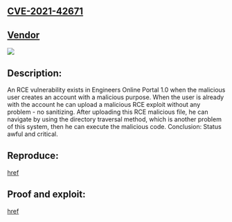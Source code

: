 ## [CVE-2021-42671](https://cve.mitre.org/cgi-bin/cvename.cgi?name=CVE-2021-42671)

## [Vendor](https://www.sourcecodester.com/php/13115/engineers-online-portal-php.html)

![](https://github.com/nu11secur1ty/CVE-mitre/blob/main/CVE-2021-42671/docs/Screenshot%202021-11-20%20185001.png)

## Description:
An RCE vulnerability exists in Engineers Online Portal 1.0 when the malicious user creates an account with a malicious purpose.
When the user is already with the account he can upload a malicious RCE exploit without any problem - no sanitizing.
After uploading this RCE malicious file, he can navigate by using the directory traversal method, which is another problem of this system, then he can execute the malicious code. Conclusion: Status awful and critical.

## Reproduce:
[href](https://github.com/nu11secur1ty/CVE-mitre/edit/main/CVE-2021-42671)

## Proof and exploit:
[href](https://streamable.com/g03slv)
